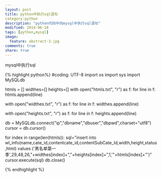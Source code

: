 ```yaml
---
layout: post
title: python中执行sql语句
category:python
description: "python代码中向mysql中执行sql语句"
modified: 2014-06-18
tags: [python,mysql]
image:
  feature: abstract-3.jpg
comments: true
share: true
---
```

mysql中执行sql

{% highlight python%}
#coding: UTF-8
import os
import sys
import MySQLdb

htmls = []
widthes=[]
heights=[]
with open("htmls.txt", "r") as f:
     for line in f:
          htmls.append(line)

with open("widthes.txt", "r") as f:
     for line in f:
          widthes.append(line)

with open("heights.txt", "r") as f:
     for line in f:
          heights.append(line)

db = MySQLdb.connect("ip","dbname","dbuser","dbpwd",charset="utf8")
cursor = db.cursor()

for index in range(len(htmls)):
    sql="insert into wl_info(name,cate_id,contentcate_id,contentSubCate_Id,width,height,status,html) values ('黑名单第一季',29,48,26,"+widthes[index]+","+heights[index]+",1,'"+htmls[index]+"')"
    cursor.execute(sql)
db.close()

{% endhighlight %}
